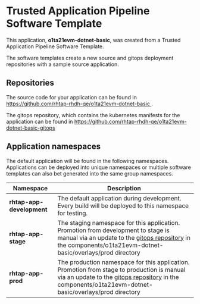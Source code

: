 # Trusted Application Pipeline Software Template

This application, **o1ta21evm-dotnet-basic**, was created from a Trusted Application Pipeline Software Template.

The software templates create a new source and gitops deployment repositories with a sample source application. 

## Repositories

The source code for your application can be found in [https://github.com/rhtap-rhdh-qe/o1ta21evm-dotnet-basic ](https://github.com/rhtap-rhdh-qe/o1ta21evm-dotnet-basic ).
 
The gitops repository, which contains the kubernetes manifests for the application can be found in 
[https://github.com/rhtap-rhdh-qe/o1ta21evm-dotnet-basic-gitops ](https://github.com/rhtap-rhdh-qe/o1ta21evm-dotnet-basic-gitops ) 

## Application namespaces 

The default application will be found in the following namespaces. Applications can be deployed into unique namespaces or multiple software templates can also bet generated into the same group namespaces.  

|  Namespace   |  Description   |  
| -------- | -------- |   
| **rhtap-app-development** | The default application during development. Every build will be deployed to this namespace for testing. | 
| **rhtap-app-stage** | The staging namespace for this application. Promotion from development to stage is manual via an update to the [gitops repository](https://github.com/rhtap-rhdh-qe/o1ta21evm-dotnet-basic-gitops ) in the components/o1ta21evm-dotnet-basic/overlays/prod directory |  
| **rhtap-app-prod** | The production namespace for this application. Promotion from stage to production is manual via an update to the [gitops repository](https://github.com/rhtap-rhdh-qe/o1ta21evm-dotnet-basic-gitops ) in the components/o1ta21evm-dotnet-basic/overlays/prod directory | 